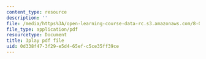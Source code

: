 ```yaml
---
content_type: resource
description: ''
file: /media/https%3A/open-learning-course-data-rc.s3.amazonaws.com/8-04-quantum-physics-i-spring-2016/0d338f473f29e5d465efc5ce35ff39ce_gMnQ21-pjOA.pdf
file_type: application/pdf
resourcetype: Document
title: 3play pdf file
uid: 0d338f47-3f29-e5d4-65ef-c5ce35ff39ce
---
```

